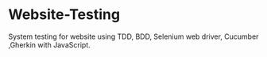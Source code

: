 # Website-Testing
System testing for website using TDD, BDD, Selenium web driver, Cucumber ,Gherkin with JavaScript.
